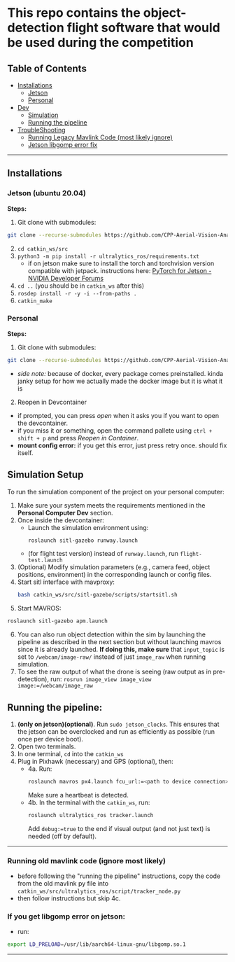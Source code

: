 # This repo contains the object-detection flight software that would be used during the competition

## Table of Contents
- [Installations](#installations)
    - [Jetson](#jetson)
    - [Personal](#personal)
- [Dev]()
   - [Simulation](#simulation-setup)
   - [Running the pipeline](#running-the-pipeline)
- [TroubleShooting](#troubleshooting)
   - [Running Legacy Mavlink Code (most likely ignore)](#running-old-mavlink-code-ignore-most-likely)
   - [Jetson libgomp error fix](#if-you-get-libgomp-error-on-jetson)

---
## Installations
### Jetson (ubuntu 20.04)

**Steps:**

1. Git clone with submodules:
```bash
git clone --recurse-submodules https://github.com/CPP-Aerial-Vision-Analysis-System/detection_pipeline.git
```
2. `cd catkin_ws/src`  
3. `python3 -m pip install -r ultralytics_ros/requirements.txt`  
   - if on jetson make sure to install the torch and torchvision version compatible with jetpack. instructions here: [PyTorch for Jetson - NVIDIA Developer Forums](https://forums.developer.nvidia.com/t/pytorch-for-jetson/72048)  
4. `cd ..` (you should be in `catkin_ws` after this)  
5. `rosdep install -r -y -i --from-paths .`  
6. `catkin_make`  

### Personal

**Steps:**
1. Git clone with submodules:

```bash
git clone --recurse-submodules https://github.com/CPP-Aerial-Vision-Analysis-System/detection_pipeline.git
```

- *side note:* because of docker, every package comes preinstalled. kinda janky setup for how we actually made the docker image but it is what it is

2. Reopen in Devcontainer  
- if prompted, you can press *open* when it asks you if you want to open the devcontainer.  
- if you miss it or something, open the command pallete using `ctrl + shift + p` and press *Reopen in Container*.  
- **mount config error:** if you get this error, just press retry once. should fix itself.

## Simulation Setup

To run the simulation component of the project on your personal computer:

1. Make sure your system meets the requirements mentioned in the **Personal Computer Dev** section.
2. Once inside the devcontainer:
   - Launch the simulation environment using:
     ```bash
     roslaunch sitl-gazebo runway.launch
     ```
   - (for flight test version) instead of `runway.launch`, run `flight-test.launch`
3. (Optional) Modify simulation parameters (e.g., camera feed, object positions, environment) in the corresponding launch or config files.
4. Start sitl interface with mavproxy:
   ```bash
   bash catkin_ws/src/sitl-gazebo/scripts/startsitl.sh
   ```
5. Start MAVROS:
```bash
roslaunch sitl-gazebo apm.launch
```
6. You can also run object detection within the sim by launching the pipeline as described in the next section but without launching mavros since it is already launched. **If doing this, make sure** that `input_topic` is set to `/webcam/image-raw/` instead of just `image_raw` when running simulation.
7. To see the raw output of what the drone is seeing (raw output as in pre-detection), run: `rosrun image_view image_view image:=/webcam/image_raw`

## Running the pipeline:
1. **(only on jetson)(optional)**. Run `sudo jetson_clocks`. This ensures that the jetson can be overclocked and run as efficiently as possible (run once per device boot).  
2. Open two terminals.  
3. In one terminal, `cd` into the `catkin_ws`  
4. Plug in Pixhawk (necessary) and GPS (optional), then:  
   - 4a. Run:
     ```bash
     roslaunch mavros px4.launch fcu_url:=<path to device connection>
     ```
     Make sure a heartbeat is detected.  
   - 4b. In the terminal with the `catkin_ws`, run:
     ```bash
     roslaunch ultralytics_ros tracker.launch
     ```
     Add `debug:=true` to the end if visual output (and not just text) is needed (off by default).  

---

### Running old mavlink code (ignore most likely)
- before following the "running the pipeline" instructions, copy the code from the old mavlink py file into `catkin_ws/src/ultralytics_ros/script/tracker_node.py`
- then follow instructions but skip 4c. 

### If you get libgomp error on jetson:
- run:
```bash
export LD_PRELOAD=/usr/lib/aarch64-linux-gnu/libgomp.so.1
```

---